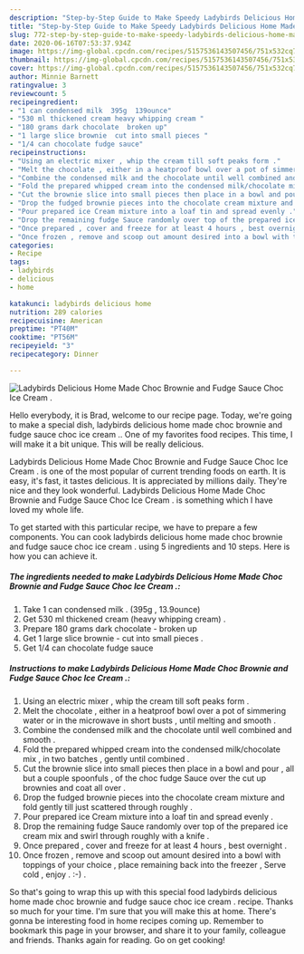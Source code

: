 ```yaml
---
description: "Step-by-Step Guide to Make Speedy Ladybirds Delicious Home Made Choc Brownie and Fudge Sauce Choc Ice Cream ."
title: "Step-by-Step Guide to Make Speedy Ladybirds Delicious Home Made Choc Brownie and Fudge Sauce Choc Ice Cream ."
slug: 772-step-by-step-guide-to-make-speedy-ladybirds-delicious-home-made-choc-brownie-and-fudge-sauce-choc-ice-cream
date: 2020-06-16T07:53:37.934Z
image: https://img-global.cpcdn.com/recipes/5157536143507456/751x532cq70/ladybirds-delicious-home-made-choc-brownie-and-fudge-sauce-choc-ice-cream-recipe-main-photo.jpg
thumbnail: https://img-global.cpcdn.com/recipes/5157536143507456/751x532cq70/ladybirds-delicious-home-made-choc-brownie-and-fudge-sauce-choc-ice-cream-recipe-main-photo.jpg
cover: https://img-global.cpcdn.com/recipes/5157536143507456/751x532cq70/ladybirds-delicious-home-made-choc-brownie-and-fudge-sauce-choc-ice-cream-recipe-main-photo.jpg
author: Minnie Barnett
ratingvalue: 3
reviewcount: 5
recipeingredient:
- "1 can condensed milk  395g  139ounce"
- "530 ml thickened cream heavy whipping cream "
- "180 grams dark chocolate  broken up"
- "1 large slice brownie  cut into small pieces "
- "1/4 can chocolate fudge sauce"
recipeinstructions:
- "Using an electric mixer , whip the cream till soft peaks form ."
- "Melt the chocolate , either in a heatproof bowl over a pot of simmering water or in the microwave in short busts , until melting and smooth ."
- "Combine the condensed milk and the chocolate until well combined and smooth ."
- "Fold the prepared whipped cream into the condensed milk/chocolate mix , in two batches , gently until combined ."
- "Cut the brownie slice into small pieces then place in a bowl and pour , all but a couple spoonfuls , of the choc fudge Sauce over the cut up brownies and coat all over ."
- "Drop the fudged brownie pieces into the chocolate cream mixture and fold gently till just scattered through roughly ."
- "Pour prepared ice Cream mixture into a loaf tin and spread evenly ."
- "Drop the remaining fudge Sauce randomly over top of the prepared ice cream mix and swirl through roughly with a knife ."
- "Once prepared , cover and freeze for at least 4 hours , best overnight ."
- "Once frozen , remove and scoop out amount desired into a bowl with toppings of your choice , place remaining back into the freezer , Serve cold , enjoy . :-) ."
categories:
- Recipe
tags:
- ladybirds
- delicious
- home

katakunci: ladybirds delicious home 
nutrition: 289 calories
recipecuisine: American
preptime: "PT40M"
cooktime: "PT56M"
recipeyield: "3"
recipecategory: Dinner

---
```



![Ladybirds Delicious Home Made Choc Brownie and Fudge Sauce Choc Ice Cream .](https://img-global.cpcdn.com/recipes/5157536143507456/751x532cq70/ladybirds-delicious-home-made-choc-brownie-and-fudge-sauce-choc-ice-cream-recipe-main-photo.jpg)

Hello everybody, it is Brad, welcome to our recipe page. Today, we're going to make a special dish, ladybirds delicious home made choc brownie and fudge sauce choc ice cream .. One of my favorites food recipes. This time, I will make it a bit unique. This will be really delicious.



Ladybirds Delicious Home Made Choc Brownie and Fudge Sauce Choc Ice Cream . is one of the most popular of current trending foods on earth. It is easy, it's fast, it tastes delicious. It is appreciated by millions daily. They're nice and they look wonderful. Ladybirds Delicious Home Made Choc Brownie and Fudge Sauce Choc Ice Cream . is something which I have loved my whole life.


To get started with this particular recipe, we have to prepare a few components. You can cook ladybirds delicious home made choc brownie and fudge sauce choc ice cream . using 5 ingredients and 10 steps. Here is how you can achieve it.

<!--inarticleads1-->

##### The ingredients needed to make Ladybirds Delicious Home Made Choc Brownie and Fudge Sauce Choc Ice Cream .:

1. Take 1 can condensed milk . (395g , 13.9ounce)
1. Get 530 ml thickened cream (heavy whipping cream) .
1. Prepare 180 grams dark chocolate - broken up
1. Get 1 large slice brownie - cut into small pieces .
1. Get 1/4 can chocolate fudge sauce




<!--inarticleads2-->

##### Instructions to make Ladybirds Delicious Home Made Choc Brownie and Fudge Sauce Choc Ice Cream .:

1. Using an electric mixer , whip the cream till soft peaks form .
1. Melt the chocolate , either in a heatproof bowl over a pot of simmering water or in the microwave in short busts , until melting and smooth .
1. Combine the condensed milk and the chocolate until well combined and smooth .
1. Fold the prepared whipped cream into the condensed milk/chocolate mix , in two batches , gently until combined .
1. Cut the brownie slice into small pieces then place in a bowl and pour , all but a couple spoonfuls , of the choc fudge Sauce over the cut up brownies and coat all over .
1. Drop the fudged brownie pieces into the chocolate cream mixture and fold gently till just scattered through roughly .
1. Pour prepared ice Cream mixture into a loaf tin and spread evenly .
1. Drop the remaining fudge Sauce randomly over top of the prepared ice cream mix and swirl through roughly with a knife .
1. Once prepared , cover and freeze for at least 4 hours , best overnight .
1. Once frozen , remove and scoop out amount desired into a bowl with toppings of your choice , place remaining back into the freezer , Serve cold , enjoy . :-) .




So that's going to wrap this up with this special food ladybirds delicious home made choc brownie and fudge sauce choc ice cream . recipe. Thanks so much for your time. I'm sure that you will make this at home. There's gonna be interesting food in home recipes coming up. Remember to bookmark this page in your browser, and share it to your family, colleague and friends. Thanks again for reading. Go on get cooking!
